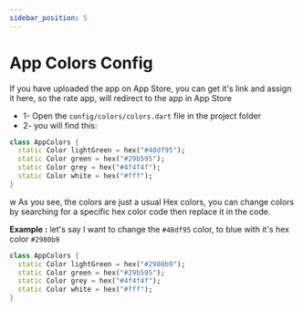 ```yaml
---
sidebar_position: 5
---
```


# App Colors Config

If you have uploaded the app on App Store, you can get it's link and assign it here, so the rate app, will redirect to the app in App Store

- 1- Open the `config/colors/colors.dart` file in the project folder
- 2- you will find this:

```dart {2-5} title="/config/config.dart"
class AppColors {
  static Color lightGreen = hex("#48df95");
  static Color green = hex("#29b595");
  static Color grey = hex("#4f4f4f");
  static Color white = hex("#fff");
}
```
w
As you see, the colors are just a usual Hex colors, you can change colors by searching for a specific hex color code then replace it in the code.

**Example :**
let's say I want to change the `#48df95` color, to blue with it's hex color `#2980b9`

```dart {2} title="/config/config.dart"
class AppColors {
  static Color lightGreen = hex("#2980b9");
  static Color green = hex("#29b595");
  static Color grey = hex("#4f4f4f");
  static Color white = hex("#fff");
}
```
